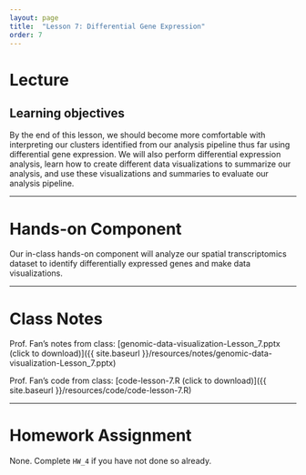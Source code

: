 ```yaml
---
layout: page
title:  "Lesson 7: Differential Gene Expression"
order: 7
---
```


# Lecture

## Learning objectives

By the end of this lesson, we should become more comfortable with interpreting our clusters identified from our analysis pipeline thus far using differential gene expression. We will also perform differential expression analysis, learn how to create different data visualizations to summarize our analysis, and use these visualizations and summaries to evaluate our analysis pipeline. 

---

# Hands-on Component

Our in-class hands-on component will analyze our spatial transcriptomics dataset to identify differentially expressed genes and make data visualizations. 

---

# Class Notes

Prof. Fan’s notes from class: [genomic-data-visualization-Lesson_7.pptx (click to download)]({{ site.baseurl }}/resources/notes/genomic-data-visualization-Lesson_7.pptx)

Prof. Fan’s code from class: [code-lesson-7.R (click to download)]({{ site.baseurl }}/resources/code/code-lesson-7.R)

---

# Homework Assignment

None. Complete `HW_4` if you have not done so already.
